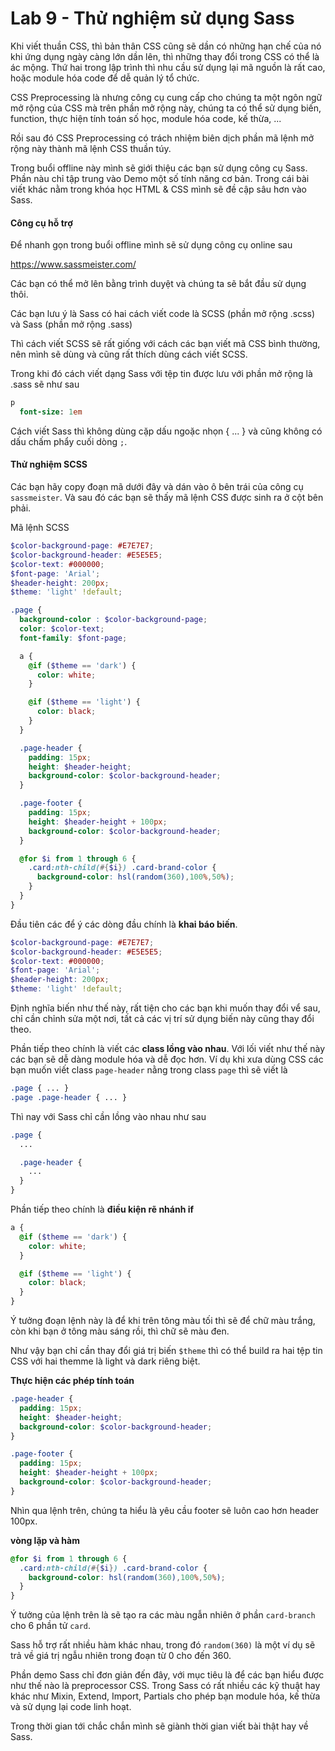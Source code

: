 # Lab 9 - Thử nghiệm sử dụng Sass

Khi viết thuần CSS, thì bản thân CSS cũng sẽ dần có những hạn chế của nó khi ứng dụng ngày càng lớn dần lên, thì những thay đổi trong CSS có thể là ác mộng. Thứ hai trong lập trình thì nhu cầu sử dụng lại mã nguồn là rất cao, hoặc module hóa code để dễ quản lý tổ chức.

CSS Preprocessing là nhưng công cụ cung cấp cho chúng ta một ngôn ngữ mở rộng của CSS mà trên phần mở rộng này, chúng ta có thể sử dụng biến, function, thực hiện tính toán số học, module hóa code, kế thừa, ...

Rồi sau đó CSS Preprocessing có trách nhiệm biên dịch phần mã lệnh mở rộng này thành mã lệnh CSS thuần túy.

Trong buổi offline này mình sẽ giới thiệu các bạn sử dụng công cụ Sass. Phần nàu chỉ tập trung vào Demo một số tính năng cơ bản. Trong cái bài viết khác nằm trong khóa học HTML & CSS mình sẽ đề cập sâu hơn vào Sass.


#### Công cụ hỗ trợ

Để nhanh gọn trong buổi offline mình sẽ sử dụng công cụ online sau

https://www.sassmeister.com/

Các bạn có thể mở lên bằng trình duyệt và chúng ta sẽ bắt đầu sử dụng thôi.

Các bạn lưu ý là Sass có hai cách viết code là SCSS (phần mở rộng .scss) và Sass (phần mở rộng .sass)

Thì cách viết SCSS sẽ rất giống với cách các bạn viết mã CSS bình thường, nên mình sẽ dùng và cũng rất thích dùng cách viết SCSS.

Trong khi đó cách viết dạng Sass với tệp tin được lưu với phần mở rộng là .sass sẽ như sau

```sass
p
  font-size: 1em
```

Cách viết Sass thì không dùng cặp dấu ngoặc nhọn { ... } và cũng không có dấu chấm phẩy cuối dòng `;`.


#### Thử nghiệm SCSS

Các bạn hãy copy đoạn mã dưới đây và dán vào ô bên trái của công cụ `sassmeister`.
Và sau đó các bạn sẽ thấy mã lệnh CSS được sinh ra ở cột bên phải.


Mã lệnh SCSS

```scss
$color-background-page: #E7E7E7;
$color-background-header: #E5E5E5;
$color-text: #000000;
$font-page: 'Arial';
$header-height: 200px;
$theme: 'light' !default;

.page {
  background-color : $color-background-page;
  color: $color-text;
  font-family: $font-page;

  a {
    @if ($theme == 'dark') {
      color: white;
    }

    @if ($theme == 'light') {
      color: black;
    }
  }

  .page-header {
    padding: 15px;
    height: $header-height;
    background-color: $color-background-header;
  }

  .page-footer {
    padding: 15px;
    height: $header-height + 100px;
    background-color: $color-background-header;
  }

  @for $i from 1 through 6 {
    .card:nth-child(#{$i}) .card-brand-color {
      background-color: hsl(random(360),100%,50%);
    }
  }
}
```

Đầu tiên các để ý các dòng đầu chính là **khai báo biến**.

```scss
$color-background-page: #E7E7E7;
$color-background-header: #E5E5E5;
$color-text: #000000;
$font-page: 'Arial';
$header-height: 200px;
$theme: 'light' !default;
```

Định nghĩa biến như thế này, rất tiện cho các bạn khi muốn thay đổi vể sau, chỉ cần chỉnh sửa một nơi, tất cả các vị trí sử dụng biến này cũng thay đổi theo.

Phần tiếp theo chính là viết các **class lồng vào nhau**. Với lối viết như thế này các bạn sẽ dễ dàng module hóa và dễ đọc hơn. Ví dụ khi xưa dùng CSS các bạn muốn viết class `page-header` nằng trong class `page` thì sẽ viết là

```css
.page { ... }
.page .page-header { ... }
```

Thì nay với Sass chỉ cần lồng vào nhau như sau

```scss
.page {
  ...

  .page-header {
    ...
  }
}
```


Phần tiếp theo chính là **điều kiện rẽ nhánh if**

```scss
a {
  @if ($theme == 'dark') {
    color: white;
  }

  @if ($theme == 'light') {
    color: black;
  }
}
```

Ý tưởng đoạn lệnh này là để khi trên tông màu tối thì sẽ để chữ màu trắng, còn khi bạn ở tông màu sáng rồi, thì chữ sẽ màu đen.

Như vậy bạn chỉ cần thay đổi giá trị biến `$theme` thì có thể build ra hai tệp tin CSS với hai themme là light và dark riêng biệt.


**Thực hiện các phép tính toán**

```scss
.page-header {
  padding: 15px;
  height: $header-height;
  background-color: $color-background-header;
}

.page-footer {
  padding: 15px;
  height: $header-height + 100px;
  background-color: $color-background-header;
}
```

Nhìn qua lệnh trên, chúng ta hiểu là yêu cầu footer sẽ luôn cao hơn header 100px.

**vòng lặp và hàm**

```scss
@for $i from 1 through 6 {
  .card:nth-child(#{$i}) .card-brand-color {
    background-color: hsl(random(360),100%,50%);
  }
}
```

Ý tưởng của lệnh trên là sẽ tạo ra các màu ngẫn nhiên ở phần `card-branch` cho 6 phần tử `card`.

Sass hỗ trợ rất nhiều hàm khác nhau, trong đó `random(360)` là một ví dụ sẽ trả về giá trị ngẫu nhiên trong đoạn từ 0 cho đến 360.


Phần demo Sass chỉ đơn giản đến đây, với mục tiêu là để các bạn hiểu được như thế nào là preprocessor CSS. Trong Sass có rất nhiều các kỹ thuật hay khác như Mixin, Extend, Import, Partials cho phép bạn module hóa, kế thừa và sử dụng lại code linh hoạt.

Trong thời gian tới chắc chắn mình sẽ giành thời gian viết bài thật hay về Sass.
